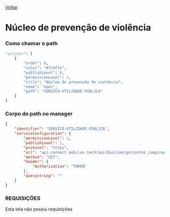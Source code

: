 [Voltar](./servico_uti_pub.md)
# Núcleo de prevenção de violência
### Como chamar o path
~~~ python
"actions": [
    {
        "order": 0,
        "color": "#7c9ffe",
        "publishLevel": 0,
        "permissionLevel": 1,
        "title": "Núcleo de prevenção de violência",
        "name": "open",
        "path": "SERVICO-UTILIDADE-PUBLICA"
    }
]
~~~

### Corpo do path no manager
``` json
{
    "identifier": "SERVICO-UTILIDADE-PUBLICA",
    "serviceConfiguration": {
        "permissionLevel": 1,
        "publishLevel": 1,
        "protocol": "https",
        "url": "api-connect.mobilex.tech/api/Qualcom/gestantes_campinagrande_SANDBOX/gestantes_cg/servicoUtilidadePublica/response",
        "method": "GET",
        "header": {
            "Authorization": "TOKEN"
        },
        "querystring": ""
    }
}
```

### REQUISIÇÕES
Esta tela não possui requisições